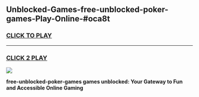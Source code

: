 
## Unblocked-Games-free-unblocked-poker-games-Play-Online-#oca8t
<h3>
<a href="https://premium.freeplayer.one?title=free-unblocked-poker-games&ref=27F">CLICK TO PLAY</a></h3>
<hr>

<h3>
<a href="https://premium.freeplayer.one?title=free-unblocked-poker-games&ref=27F">CLICK 2 PLAY</a>
  
</h3>

<a href="https://premium.freeplayer.one?title=free-unblocked-poker-games&ref=27F"><img src="https://clearcache.store/games.png"></a>


**free-unblocked-poker-games games unblocked: Your Gateway to Fun and Accessible Online Gaming**

